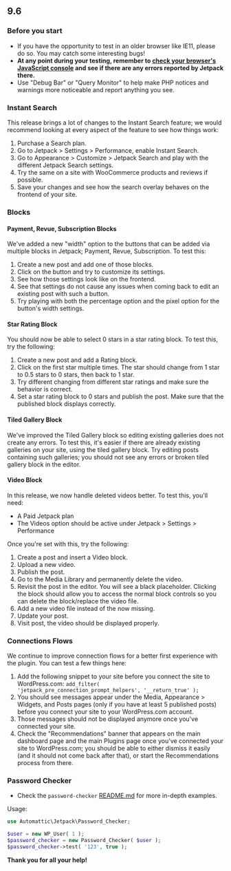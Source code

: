 ## 9.6

### Before you start

- If you have the opportunity to test in an older browser like IE11, please do so. You may catch some interesting bugs!
- **At any point during your testing, remember to [check your browser's JavaScript console](https://codex.wordpress.org/Using_Your_Browser_to_Diagnose_JavaScript_Errors#Step_3:_Diagnosis) and see if there are any errors reported by Jetpack there.**
- Use "Debug Bar" or "Query Monitor" to help make PHP notices and warnings more noticeable and report anything you see.

### Instant Search

This release brings a lot of changes to the Instant Search feature; we would recommend looking at every aspect of the feature to see how things work:

1. Purchase a Search plan.
2. Go to Jetpack > Settings > Performance, enable Instant Search.
3. Go to Appearance > Customize > Jetpack Search and play with the different Jetpack Search settings.
4. Try the same on a site with WooCommerce products and reviews if possible.
5. Save your changes and see how the search overlay behaves on the frontend of your site.

### Blocks

#### Payment, Revue, Subscription Blocks

We've added a new "width" option to the buttons that can be added via multiple blocks in Jetpack; Payment, Revue, Subscription. To test this:

1. Create a new post and add one of those blocks.
2. Click on the button and try to customize its settings.
3. See how those settings look like on the frontend.
4. See that settings do not cause any issues when coming back to edit an existing post with such a button.
5. Try playing with both the percentage option and the pixel option for the button's width settings.

#### Star Rating Block

You should now be able to select 0 stars in a star rating block. To test this, try the following:

1. Create a new post and add a Rating block.
2. Click on the first star multiple times. The star should change from 1 star to 0.5 stars to 0 stars, then back to 1 star.
3. Try different changing from different star ratings and make sure the behavior is correct.
4. Set a star rating block to 0 stars and publish the post. Make sure that the published block displays correctly.

#### Tiled Gallery Block

We've improved the Tiled Gallery block so editing existing galleries does not create any errors. To test this, it's easier if there are already existing galleries on your site, using the tiled gallery block. Try editing posts containing such galleries; you should not see any errors or broken tiled gallery block in the editor.

#### Video Block

In this release, we now handle deleted videos better. To test this, you'll need:

- A Paid Jetpack plan
- The Videos option should be active under Jetpack > Settings > Performance

Once you're set with this, try the following:

1. Create a post and insert a Video block.
2. Upload a new video.
3. Publish the post.
4. Go to the Media Library and permanently delete the video.
5. Revisit the post in the editor. You will see a black placeholder. Clicking the block should allow you to access the normal block controls so you can delete the block/replace the video file.
6. Add a new video file instead of the now missing.
7. Update your post.
8. Visit post, the video should be displayed properly.

### Connections Flows

We continue to improve connection flows for a better first experience with the plugin. You can test a few things here:

1. Add the following snippet to your site before you connect the site to WordPress.com: `add_filter( 'jetpack_pre_connection_prompt_helpers', '__return_true' );`
1. You should see messages appear under the Media, Appearance > Widgets, and Posts pages (only if you have at least 5 published posts) before you connect your site to your WordPress.com account.
1. Those messages should not be displayed anymore once you've connected your site.
1. Check the "Recommendations" banner that appears on the main dashboard page and the main Plugins page once you've connected your site to WordPress.com; you should be able to either dismiss it easily (and it should not come back after that), or start the Recommendations process from there.

### Password Checker
* Check the `password-checker` [README.md](https://github.com/Automattic/jetpack/blob/master/projects/packages/password-checker/README.md) for more in-depth examples.

Usage:
```php
use Automattic\Jetpack\Password_Checker;

$user = new WP_User( 1 );
$password_checker = new Password_Checker( $user );
$password_checker->test( '123', true );
```

**Thank you for all your help!**
